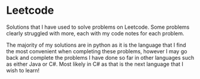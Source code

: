 # Leetcode
Solutions that I have used to solve problems on Leetcode. Some problems clearly struggled with more, each with my code notes for each problem.

The majority of my solutions are in python as it is the language that I find the most convenient when completing these problems, however I may go back and complete the problems I have done so far in other languages such as either Java or C#. Most likely in C# as that is the next language that I wish to learn!
